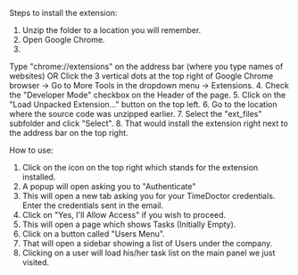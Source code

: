 Steps to install the extension:

1. Unzip the folder to a location you will remember.
2. Open Google Chrome.
3. 
Type "chrome://extensions" on the address bar (where you type names of websites) 
OR
Click the 3 vertical dots at the top right of Google Chrome browser -> Go to More Tools in the dropdown menu -> Extensions. 
4. Check the "Developer Mode" checkbox on the Header of the page.
5. Click on the "Load Unpacked Extension..." button on the top left.
6. Go to the location where the source code was unzipped earlier. 
7. Select the "ext_files" subfolder and click "Select".
8. That would install the extension right next to the address bar on the top right. 

How to use: 
1. Click on the icon on the top right which stands for the extension installed.
2. A popup will open asking you to "Authenticate" 
3. This will open a new tab asking you for your TimeDoctor credentials. Enter the credentials sent in the email. 
4. Click on "Yes, I'll Allow Access" if you wish to proceed. 
5. This will open a page which shows Tasks (Initially Empty).
6. Click on a button called "Users Menu". 
7. That will open a sidebar showing a list of Users under the company.
8. Clicking on a user will load his/her task list on the main panel we just visited. 
